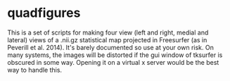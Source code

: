 # quadfigures

This is a set of scripts for making four view (left and right, medial and lateral) views of a .nii.gz statistical map projected in Freesurfer (as in Peverill et al. 2014). It's barely documented so use at your own risk. On many systems, the images will be distorted if the gui window of tksurfer is obscured in some way. Opening it on a virtual x server would be the best way to handle this.